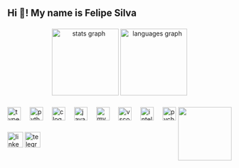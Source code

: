 <h2 align="left">Hi 👋! My name is Felipe Silva</h2>

###

<div align="center">
  <img src="https://github-readme-stats.vercel.app/api?username=felipe-py&hide_title=false&hide_rank=false&show_icons=true&include_all_commits=true&count_private=true&disable_animations=false&theme=city_lights&locale=en&hide_border=false" height="150" alt="stats graph"  />
  <img src="https://github-readme-stats.vercel.app/api/top-langs?username=felipe-py&locale=en&hide_title=false&layout=compact&card_width=320&langs_count=4&theme=city_lights&hide_border=false" height="150" alt="languages graph"  />
</div>

###

<img align="right" height="120" src="https://media.giphy.com/media/v1.Y2lkPTc5MGI3NjExODVnemhhMGhheDhiaDBnMGF4bGhlYzg3Z2Z3ZHFjMXM3ZTRmMzgzeSZlcD12MV9naWZzX3NlYXJjaCZjdD1n/lrDj67ANuOGI0bgWV6/giphy.gif"  />

###

<div align="left">
  <img src="https://skillicons.dev/icons?i=ts" height="30" alt="typescript logo"  />
  <img width="12" />
  <img src="https://skillicons.dev/icons?i=py" height="30" alt="python logo"  />
  <img width="12" />
  <img src="https://skillicons.dev/icons?i=c" height="30" alt="c logo"  />
  <img width="12" />
  <img src="https://skillicons.dev/icons?i=java" height="30" alt="java logo"  />
  <img width="12" />
  <img src="https://skillicons.dev/icons?i=mysql" height="30" alt="mysql logo"  />
  <img width="12" />
  <img src="https://skillicons.dev/icons?i=vscode" height="30" alt="vscode logo"  />
  <img width="12" />
  <img src="https://skillicons.dev/icons?i=idea" height="30" alt="intellijidea logo"  />
  <img width="12" />
  <img src="https://cdn.jsdelivr.net/gh/devicons/devicon/icons/pycharm/pycharm-original.svg" height="30" alt="pycharm logo"  />
</div>

###

<div align="left">
  <img src="https://img.shields.io/static/v1?message=LinkedIn&logo=linkedin&label=&color=0077B5&logoColor=white&labelColor=&style=for-the-badge" height="35" alt="linkedin logo"  />
  <img src="https://img.shields.io/static/v1?message=Telegram&logo=telegram&label=&color=2CA5E0&logoColor=white&labelColor=&style=for-the-badge" height="35" alt="telegram logo"  />
</div>

###
